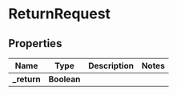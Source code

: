 
# ReturnRequest

## Properties
Name | Type | Description | Notes
------------ | ------------- | ------------- | -------------
**_return** | **Boolean** |  | 





